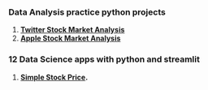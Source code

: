 <h3>Data Analysis practice python projects</h3>

1. **[Twitter Stock Market Analysis](https://github.com/Wangechi-waweru/Twiter_Stock_Market_Analysis)**
2. **[Apple Stock Market Analysis](https://github.com/Wangechi-waweru/Apple_Stock_Market_Analysis)**

<h3> 12 Data Science apps with python and streamlit</h3>

1. **[Simple Stock Price](https://github.com/Wangechi-waweru/project1StockPrice).**
